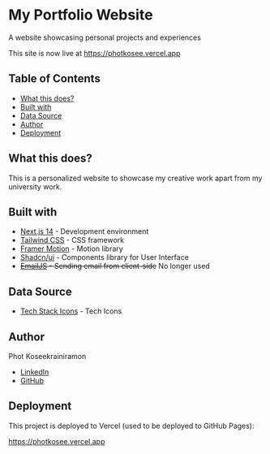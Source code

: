 # My Portfolio Website

A website showcasing personal projects and experiences

This site is now live at https://photkosee.vercel.app


## Table of Contents

- [What this does?](#what-this-does)
- [Built with](#built-with)
- [Data Source](#data-source)
- [Author](#author)
- [Deployment](#deployment)

## What this does?

This is a personalized website to showcase my creative work apart from my university work.

## Built with

- [Next.js 14](https://nextjs.org/) - Development environment
- [Tailwind CSS](https://tailwindcss.com/) - CSS framework
- [Framer Motion](https://www.framer.com/motion/) - Motion library
- [Shadcn/ui](https://nextui.org/) - Components library for User Interface
- <s>[EmailJS](https://www.emailjs.com/) - Sending email from client-side</s> No longer used

## Data Source

- [Tech Stack Icons](https://www.tech-stack-icons.com/) - Tech Icons

## Author
Phot Koseekrainiramon
- [LinkedIn](https://www.linkedin.com/in/photkosee/)
- [GitHub](https://github.com/photkosee)

## Deployment

This project is deployed to Vercel (used to be deployed to GitHub Pages):

https://photkosee.vercel.app

